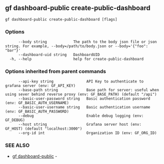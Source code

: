 ## gf dashboard-public create-public-dashboard



```
gf dashboard-public create-public-dashboard [flags]
```

### Options

```
      --body string            The path to the body json file or json string. For example, --body=/path/to/body.json or --body='{"foo": "bar"}'
      --dashboard-uid string   DashboardUID
  -h, --help                   help for create-public-dashboard
```

### Options inherited from parent commands

```
      --api-key string               API Key to authenticate to grafana server (env: GF_API_KEY)
      --base-path string             Base path for server: useful when using sever behind reverse proxy (env: GF_BASE_PATH) (default "/api")
      --basic-user-password string   Basic authentication password (env: GF_BASIC_AUTH_USERNAME)
      --basic-user-username string   Basic authentication username (env: GF_BASIC_AUTH_PASSWORD)
      --debug                        Enable debug logging (env: GF_DEBUG)
      --host string                  Grafana server host (env: GF_HOST) (default "localhost:3000")
      --org-id int                   Organization ID (env: GF_ORG_ID)
```

### SEE ALSO

* [gf dashboard-public](gf_dashboard-public.md)	 - 

